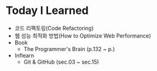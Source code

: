 # Today I Learned

- 코드 리팩토링(Code Refactoring)
- 웹 성능 최적화 방법(How to Optimize Web Performance)
- Book
  - The Programmer's Brain (p.132 ~ p.)
- Inflearn
  - Git & GitHub (sec.03 ~ sec.15)
